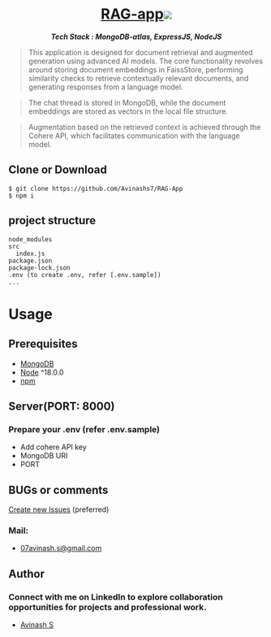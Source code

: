 <h1 align="center">
  <a href="https://github.com/Avinashs7/RAG-App">RAG-app<img src="![image](https://github.com/user-attachments/assets/d42732a8-e47f-4136-b5b6-90c92b4cebbc)"></a>
</h1>
<p align="center">
<strong><i>Tech Stack : MongoDB-atlas, ExpressJS, NodeJS</i></strong>
</p>

> This application is designed for document retrieval and augmented generation using advanced AI models. The core functionality revolves around storing document embeddings in FaissStore, performing similarity checks to retrieve contextually relevant documents, and generating responses from a language model.

> The chat thread is stored in MongoDB, while the document embeddings are stored as vectors in the local file structure.

> Augmentation based on the retrieved context is achieved through the Cohere API, which facilitates communication with the language model.


## Clone or Download
```terminal
$ git clone https://github.com/Avinashs7/RAG-App
$ npm i
```

## project structure
```terminal
node_modules
src
  index.js
package.json
package-lock.json
.env (to create .env, refer [.env.sample])
...
```

# Usage

## Prerequisites
- [MongoDB](https://gist.github.com/nrollr/9f523ae17ecdbb50311980503409aeb3)
- [Node](https://nodejs.org/en/download/) ^18.0.0
- [npm](https://nodejs.org/en/download/package-manager/)

## Server(PORT: 8000)

### Prepare your .env (refer .env.sample)

- Add cohere API key
- MongoDB URI
- PORT 

## BUGs or comments

[Create new Issues](https://github.com/Avinashs7/RAG-App/issues) (preferred)

### Mail:
<ul>
  <li>
    <a href='mailto:07avinash.s@gmail.com'>07avinash.s@gmail.com</a> 
  </li>
</ul>


## Author
  ### Connect with me on LinkedIn to explore collaboration opportunities for projects and professional work.
 - [Avinash S](https://www.linkedin.com/in/avinash-s007)
